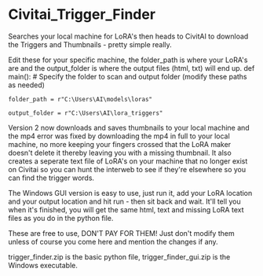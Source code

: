 # Civitai_Trigger_Finder
Searches your local machine for LoRA's then heads to CivitAI to download the Triggers and Thumbnails - pretty simple really.

Edit these for your specific machine, the folder_path is where your LoRA's are and the output_folder is where the output files (html, txt) will end up.
def main():
    # Specify the folder to scan and output folder (modify these paths as needed)

    folder_path = r"C:\Users\AI\models\loras"
    
    output_folder = r"C:\Users\AI\lora_triggers"

Version 2 now downloads and saves thumbnails to your local machine and the mp4 error was fixed by downloading the mp4 in full to your local machine, no more keeping
your fingers crossed that the LoRA maker doesn't delete it thereby leaving you with a missing thumbnail. It also creates a seperate text file of LoRA's on your machine that
no longer exist on Civitai so you can hunt the interweb to see if they're elsewhere so you can find the trigger words.

The Windows GUI version is easy to use, just run it, add your LoRA location and your output location and hit run - then sit back and wait. It'll tell you when it's finished,
you will get the same html, text and missing LoRA text files as you do in the python file.

These are free to use, DON'T PAY FOR THEM! Just don't modify them unless of course you come here and mention the changes if any.

trigger_finder.zip is the basic python file, trigger_finder_gui.zip is the Windows executable.
